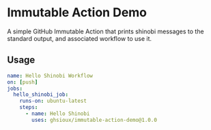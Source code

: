 # Immutable Action Demo

A simple GitHub Immutable Action that prints shinobi messages to the standard output, and associated workflow to use it.

## Usage

```yaml
name: Hello Shinobi Workflow
on: [push]
jobs:
  hello_shinobi_job:
    runs-on: ubuntu-latest
    steps:
      - name: Hello Shinobi
        uses: ghsioux/immutable-action-demo@1.0.0
```